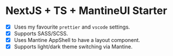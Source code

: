 # NextJS + TS + MantineUI Starter

- [x] Uses my favourite `prettier` and `vscode` settings.
- [x] Supports SASS/SCSS.
- [x] Uses Mantine AppShell to have a layout component.
- [x] Supports light/dark theme switching via Mantine.

